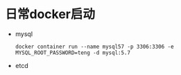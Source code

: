 # 日常docker启动

- mysql 
    
      docker container run --name mysql57 -p 3306:3306 -e MYSQL_ROOT_PASSWORD=teng -d mysql:5.7
      
- etcd
    
    